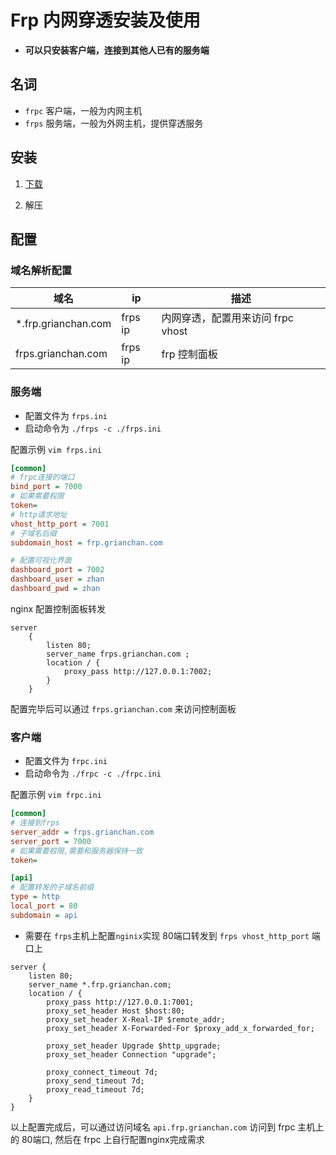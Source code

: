 # Frp 内网穿透安装及使用

- **可以只安装客户端，连接到其他人已有的服务端**

## 名词

- `frpc` 客户端，一般为内网主机
- `frps` 服务端，一般为外网主机，提供穿透服务

## 安装

1. [下载](https://github.com/fatedier/frp/releases)

2. 解压

## 配置

### 域名解析配置

| 域名 | ip | 描述 |
| ------ | --- | ----- |
|*.frp.grianchan.com| frps ip | 内网穿透，配置用来访问 frpc vhost|
| frps.grianchan.com| frps ip | frp 控制面板 |

### 服务端

- 配置文件为 `frps.ini`
- 启动命令为 `./frps -c ./frps.ini`

配置示例 `vim frps.ini`

```ini
[common]
# frpc连接的端口
bind_port = 7000
# 如果需要权限
token=
# http请求地址
vhost_http_port = 7001
# 子域名后缀
subdomain_host = frp.grianchan.com

# 配置可视化界面
dashboard_port = 7002
dashboard_user = zhan
dashboard_pwd = zhan
```

nginx 配置控制面板转发

```nginx
server
    {
        listen 80;
        server_name frps.grianchan.com ;
        location / {
            proxy_pass http://127.0.0.1:7002;
        }
    }
```

配置完毕后可以通过 `frps.grianchan.com` 来访问控制面板

### 客户端

- 配置文件为 `frpc.ini`
- 启动命令为 `./frpc -c ./frpc.ini`

配置示例 `vim frpc.ini`

```ini
[common]
# 连接到frps
server_addr = frps.grianchan.com
server_port = 7000
# 如果需要权限,需要和服务器保持一致
token=

[api]
# 配置转发的子域名前缀
type = http
local_port = 80
subdomain = api
```

- 需要在 `frps`主机上配置`nginix`实现 80端口转发到 `frps vhost_http_port` 端口上

```nginx
server {
    listen 80;
    server_name *.frp.grianchan.com;
    location / {
        proxy_pass http://127.0.0.1:7001;
        proxy_set_header Host $host:80;
        proxy_set_header X-Real-IP $remote_addr;
        proxy_set_header X-Forwarded-For $proxy_add_x_forwarded_for;

        proxy_set_header Upgrade $http_upgrade;
        proxy_set_header Connection "upgrade";

        proxy_connect_timeout 7d;
        proxy_send_timeout 7d;
        proxy_read_timeout 7d;
    }
}
```

以上配置完成后，可以通过访问域名 `api.frp.grianchan.com` 访问到 frpc 主机上的 80端口, 然后在 frpc 上自行配置nginx完成需求

